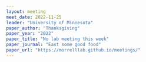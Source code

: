 ```yaml
---
layout: meeting
meet_date: 2022-11-25
leader: "University of Minnesota"
paper_author: "Thanksgiving"
paper_year: "2022"
paper_title: "No lab meeting this week"
paper_journal: "East some good food"
paper_url: "https://morrelllab.github.io/meetings/"
---
```

